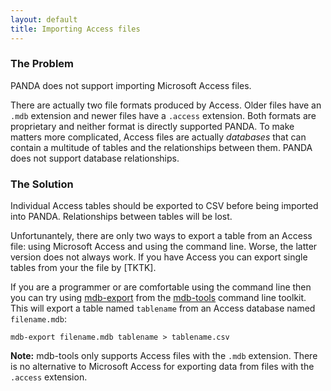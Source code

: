 ```yaml
---
layout: default 
title: Importing Access files 
---
```


### The Problem

PANDA does not support importing Microsoft Access files.

There are actually two file formats produced by Access. Older files have an `.mdb` extension and newer files have a `.access` extension. Both formats are proprietary and neither format is directly supported PANDA. To make matters more complicated, Access files are actually *databases* that can contain a multitude of tables and the relationships between them. PANDA does not support database relationships.

### The Solution

Individual Access tables should be exported to CSV before being imported into PANDA. Relationships between tables will be lost.

Unfortunantely, there are only two ways to export a table from an Access file: using Microsoft Access and using the command line. Worse, the latter version does not always work. If you have Access you can export single tables from your the file by [TKTK].

If you are a programmer or are comfortable using the command line then you can try using <a href="http://linux.die.net/man/1/mdb-export">mdb-export</a> from the <a href="http://mdbtools.sourceforge.net/">mdb-tools</a> command line toolkit. This will export a table named `tablename` from an Access database named `filename.mdb`:

`mdb-export filename.mdb tablename > tablename.csv`

<strong>Note:</strong> mdb-tools only supports Access files with the `.mdb` extension. There is no alternative to Microsoft Access for exporting data from files with the `.access` extension.

